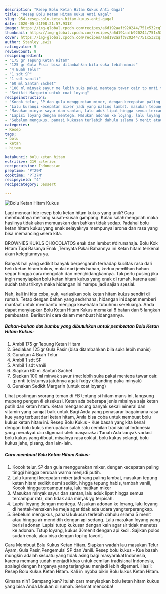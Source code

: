 ```yaml
---
description: "Resep Bolu Ketan Hitam Kukus Anti Gagal"
title: "Resep Bolu Ketan Hitam Kukus Anti Gagal"
slug: 954-resep-bolu-ketan-hitam-kukus-anti-gagal
date: 2020-05-31T08:21:57.931Z
image: https://img-global.cpcdn.com/recipes/a6d192aafb920244/751x532cq70/bolu-ketan-hitam-kukus-foto-resep-utama.jpg
thumbnail: https://img-global.cpcdn.com/recipes/a6d192aafb920244/751x532cq70/bolu-ketan-hitam-kukus-foto-resep-utama.jpg
cover: https://img-global.cpcdn.com/recipes/a6d192aafb920244/751x532cq70/bolu-ketan-hitam-kukus-foto-resep-utama.jpg
author: Stanley Lewis
ratingvalue: 5
reviewcount: 9
recipeingredient:
- "175 gr Tepung Ketan Hitam"
- "125 gr Gula Pasir bisa ditambahkan bila suka lebih manis"
- "4 Buah Telur"
- "1 sdt SP"
- "1 sdt vanili"
- "60 ml Santan Sachet"
- "100 ml minyak sayur me lebih suka pakai mentega tawar cair tp nnti teksturnya jatuhnya agak fudgy dibanding pakai minyak"
- "Sedikit Margarin untuk coat loyang"
recipeinstructions:
- "Kocok telur, SP dan gula menggunakan mixer, dengan kecepatan paling tinggi hingga berubah warna menjadi putih."
- "Lalu kurangi kecepatan mixer jadi yang paling lambat, masukan tepung ketan hitam sedikit demi sedikit, hingga tepung habis, tambah vanili, Kocok hingga tercampur rata, lalu matikan mixer"
- "Masukan minyak sayur dan santan, lalu aduk lipat hingga semua tercampur rata, dan tidak ada minyak yg terpisah."
- "Lapisi loyang dengan mentega. Masukan adonan ke loyang, lalu loyang di hentak-hentakan ke meja agar tidak ada udara yang terperangkap."
- "Sebelum mengukus, panasi kukusan terlebih dahulu selama 5 menit atau hingga air mendidih dengan api sedang. Lalu masukan loyang yang berisi adonan. Lapisi tutup kukusan dengan kain agar air tidak menetes ke adonan. Tutup loyang, kukus 30menit dengan api kecil. Sajikan polos sudah enak, atau bisa dengan toping favorit."
categories:
- Resep
tags:
- bolu
- ketan
- hitam

katakunci: bolu ketan hitam 
nutrition: 216 calories
recipecuisine: Indonesian
preptime: "PT29M"
cooktime: "PT37M"
recipeyield: "4"
recipecategory: Dessert

---
```



![Bolu Ketan Hitam Kukus](https://img-global.cpcdn.com/recipes/a6d192aafb920244/751x532cq70/bolu-ketan-hitam-kukus-foto-resep-utama.jpg)

Lagi mencari ide resep bolu ketan hitam kukus yang unik? Cara membuatnya memang susah-susah gampang. Kalau salah mengolah maka hasilnya tidak akan memuaskan dan bahkan tidak sedap. Padahal bolu ketan hitam kukus yang enak selayaknya mempunyai aroma dan rasa yang bisa memancing selera kita.

BROWNIES KUKUS CHOCOLATOS enak dan lembut #dirumahaja. Bolu Kok Hitam Tapi Rasanya Enak ,Ternyata Pakai Bahannya ini Ketan hitam terkenal akan kelegitannya ya.

Banyak hal yang sedikit banyak berpengaruh terhadap kualitas rasa dari bolu ketan hitam kukus, mulai dari jenis bahan, kedua pemilihan bahan segar hingga cara mengolah dan menghidangkannya. Tak perlu pusing jika ingin menyiapkan bolu ketan hitam kukus yang enak di rumah, karena asal sudah tahu triknya maka hidangan ini mampu jadi sajian spesial.


Nah, kali ini kita coba, yuk, variasikan bolu ketan hitam kukus sendiri di rumah. Tetap dengan bahan yang sederhana, hidangan ini dapat memberi manfaat untuk membantu menjaga kesehatan tubuhmu sekeluarga. Anda dapat menyiapkan Bolu Ketan Hitam Kukus memakai 8 bahan dan 5 langkah pembuatan. Berikut ini cara dalam membuat hidangannya.

<!--inarticleads1-->

##### Bahan-bahan dan bumbu yang dibutuhkan untuk pembuatan Bolu Ketan Hitam Kukus:

1. Ambil 175 gr Tepung Ketan Hitam
1. Sediakan 125 gr Gula Pasir (bisa ditambahkan bila suka lebih manis)
1. Gunakan 4 Buah Telur
1. Ambil 1 sdt SP
1. Ambil 1 sdt vanili
1. Siapkan 60 ml Santan Sachet
1. Siapkan 100 ml minyak sayur (me: lebih suka pakai mentega tawar cair, tp nnti teksturnya jatuhnya agak fudgy dibanding pakai minyak)
1. Gunakan Sedikit Margarin (untuk coat loyang)


Lihat postingan seorang teman di FB tentang si hitam manis ini, langsung mupeng pengen di eksekusi. Ketan ada beberapa jenis misalnya saja ketan putih dan ketan hitam. Ketan mengandung banyak sekali mineral dan vitamin yang sangat baik untuk Bagi Anda yang penasaran bagaimana rasa kue yang terbuat dari ketan hitam, Anda bisa coba untuk membuat bolu kukus ketan hitam ini. Resep Bolu Kukus - Kue basah yang kita kenal dengan bolu kukus merupakan salah satu cemilan tradisional Indonesia yang merakyat dan digemari oleh masyarakat Tanah Ada banyak variasi bolu kukus yang dibuat, misalnya rasa coklat, bolu kukus pelangi, bolu kukus jahe, pisang, dan lain-lain. 

<!--inarticleads2-->

##### Cara membuat Bolu Ketan Hitam Kukus:

1. Kocok telur, SP dan gula menggunakan mixer, dengan kecepatan paling tinggi hingga berubah warna menjadi putih.
1. Lalu kurangi kecepatan mixer jadi yang paling lambat, masukan tepung ketan hitam sedikit demi sedikit, hingga tepung habis, tambah vanili, Kocok hingga tercampur rata, lalu matikan mixer
1. Masukan minyak sayur dan santan, lalu aduk lipat hingga semua tercampur rata, dan tidak ada minyak yg terpisah.
1. Lapisi loyang dengan mentega. Masukan adonan ke loyang, lalu loyang di hentak-hentakan ke meja agar tidak ada udara yang terperangkap.
1. Sebelum mengukus, panasi kukusan terlebih dahulu selama 5 menit atau hingga air mendidih dengan api sedang. Lalu masukan loyang yang berisi adonan. Lapisi tutup kukusan dengan kain agar air tidak menetes ke adonan. Tutup loyang, kukus 30menit dengan api kecil. Sajikan polos sudah enak, atau bisa dengan toping favorit.


Cara Membuat Bolu Kukus Ketan Hitam. Siapkan wadah lalu masukan Telur Ayam, Gula Pasir, Pengemulsi SP dan Vanili. Resep bolu kukus - Kue basah mungkin adalah sesuatu yang tidak asing bagi masyarakat Indonesia, karena memang sudah menjadi khas untuk cemilan tradisional Indonesia, apalagi dengan harganya yang terjangkau menjadi lebih digemari. Hasil: Resep Bolu Kukus Ketan Hitam. Kali ini nyoba bikin Bolu kukus Ketan Hitam. 

Gimana nih? Gampang kan? Itulah cara menyiapkan bolu ketan hitam kukus yang bisa Anda lakukan di rumah. Selamat mencoba!
